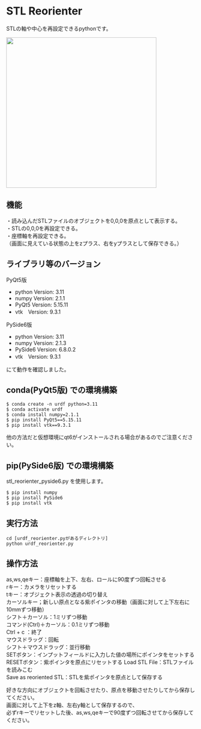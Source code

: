 # STL Reorienter  
STLの軸や中心を再設定できるpythonです。  

<img width="400" src="https://github.com/user-attachments/assets/0732bd7a-2c48-4147-bbb5-7af2c1a22864">
  
## 機能  
・読み込んだSTLファイルのオブジェクトを0,0,0を原点として表示する。  
・STLの0,0,0を再設定できる。  
・座標軸を再設定できる。  
（画面に見えている状態の上をzプラス、右をyプラスとして保存できる。）  
  
## ライブラリ等のバージョン  

PyQt5版  
- python Version: 3.11
- numpy Version: 2.1.1
- PyQt5 Version: 5.15.11
- vtk　Version: 9.3.1
     
PySide6版  
- python Version: 3.11
- numpy Version: 2.1.3
- PySide6 Version: 6.8.0.2
- vtk　Version: 9.3.1

にて動作を確認しました。  

## conda(PyQt5版) での環境構築

```  
$ conda create -n urdf python=3.11  
$ conda activate urdf  
$ conda install numpy=2.1.1  
$ pip install PyQt5==5.15.11  
$ pip install vtk==9.3.1  
```
他の方法だと仮想環境にqt6がインストールされる場合があるのでご注意ください。  

## pip(PySide6版)  での環境構築
  
stl_reorienter_pyside6.py を使用します。
  
```  
$ pip install numpy
$ pip install PySide6
$ pip install vtk
```

  
## 実行方法  
```
cd [urdf_reorienter.pyがあるディレクトリ]  
python urdf_reorienter.py  
```  
  
## 操作方法  
as,ws,qeキー：座標軸を上下、左右、ロールに90度ずつ回転させる  
rキー：カメラをリセットする  
tキー：オブジェクト表示の透過の切り替え  
カーソルキー；新しい原点となる紫ポインタの移動（画面に対して上下左右に10mmずつ移動）  
シフト＋カーソル：1ミリずつ移動  
コマンド(Ctrl)＋カーソル：0.1ミリずつ移動  
Ctrl + c ：終了  
マウスドラッグ：回転  
シフト＋マウスドラッグ：並行移動  
SETボタン：インプットフィールドに入力した値の場所にポインタをセットする
RESETボタン：紫ポインタを原点にリセットする
Load STL File：STLファイルを読みこむ  
Save as reoriented STL：STLを紫ポインタを原点として保存する
  
好きな方向にオブジェクトを回転させたり、原点を移動させたりしてから保存してください。  
画面に対して上下をz軸、左右y軸として保存するので、  
必ずrキーでリセットした後、as,ws,qeキーで90度ずつ回転させてから保存してください。  
